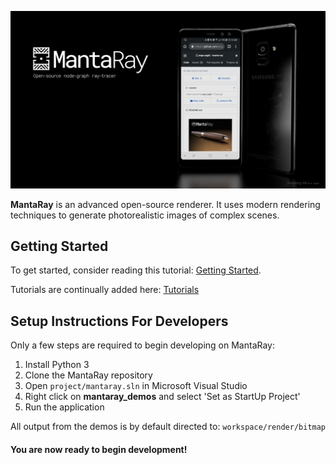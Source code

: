 ![Alt text](docs/public/banners/mantaray_banner_v4.png?raw=true)


**MantaRay** is an advanced open-source renderer. It uses modern rendering techniques to generate photorealistic images of complex scenes.

## Getting Started

To get started, consider reading this tutorial: [Getting Started](docs/public/tutorials/1_getting_started/1_getting_started.md).

Tutorials are continually added here: [Tutorials](docs/public/tutorials/all_tutorials.md)
 
## Setup Instructions For Developers

Only a few steps are required to begin developing on MantaRay:
1. Install Python 3
2. Clone the MantaRay repository
3. Open ```project/mantaray.sln``` in Microsoft Visual Studio
4. Right click on **mantaray_demos** and select 'Set as StartUp Project'
5. Run the application

All output from the demos is by default directed to: ```workspace/render/bitmap```

#### You are now ready to begin development!
